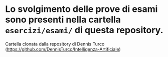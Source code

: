 # Lo svolgimento delle prove di esami sono presenti nella cartella `esercizi/esami/` di questa repository.

Cartella clonata dalla repository di Dennis Turco (https://github.com/DennisTurco/Intelligenza-Artificiale)
